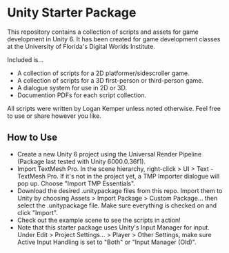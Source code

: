 # Unity Starter Package 

This repository contains a collection of scripts and assets for game development in Unity 6. 
It has been created for game development classes at the University of Florida's Digital Worlds Institute. 

Included is...
- A collection of scripts for a 2D platformer/sidescroller game. 
- A collection of scripts for a 3D first-person or third-person game. 
- A dialogue system for use in 2D or 3D. 
- Documention PDFs for each script collection. 

All scripts were written by Logan Kemper unless noted otherwise. Feel free to use or share however you like. 

## How to Use

- Create a new Unity 6 project using the Universal Render Pipeline (Package last tested with Unity 6000.0.36f1). 
- Import TextMesh Pro. In the scene hierarchy, right-click > UI > Text - TextMesh Pro. If it's not in the project yet, a TMP Importer dialogue will pop up. Choose "Import TMP Essentials". 
- Download the desired .unitypackage files from this repo. Import them to Unity by choosing Assets > Import Package > Custom Package... then select the .unitypackage file. Make sure everything is checked on and click "Import". 
- Check out the example scene to see the scripts in action! 
- Note that this starter package uses Unity's Input Manager for input. Under Edit > Project Settings... > Player > Other Settings, make sure Active Input Handling is set to "Both" or "Input Manager (Old)". 

